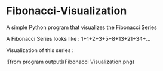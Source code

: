 # Fibonacci-Visualization
A simple Python program that visualizes the Fibonacci Series

A Fibonacci Series looks like :
1+1+2+3+5+8+13+21+34+...

Visualization of this series :

![from program output](Fibonacci Visualization.png)
